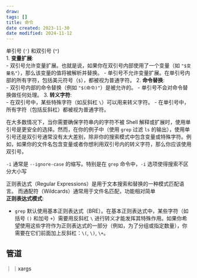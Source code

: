 ```yaml
---
draw:
tags: []
title: 命令
date created: 2023-11-30
date modified: 2024-11-12
---
```


单引号 (`'`) 和双引号 (`"`)  
	1. **变量扩展**:  
    - 双引号允许变量扩展。也就是说，如果你在双引号内部使用了一个变量（如 `"$变量名"`），那么该变量的值将被解析并替换。
    - 单引号不允许变量扩展。在单引号内部的所有字符，包括美元符号（`$`），都被视为普通字符。
2. **命令替换**:  
    - 双引号内部的命令替换（例如 `"$(命令)"`）是被允许的。
    - 单引号不会对命令替换做任何处理。
3. **转义字符**:  
    - 在双引号中，某些特殊字符（如反斜杠 `\`）可以用来转义字符。
    - 在单引号中，所有字符（包括反斜杠）都被视为普通字符。

在大多数情况下，当你需要确保字符串内的字符不被 Shell 解释或扩展时，使用单引号是更安全的选择。然而，在你的例子中（使用 `grep` 过滤 `ls` 的输出），使用单引号还是双引号通常没有太大差别，除非你的搜索模式中包含变量或特殊字符。例如，如果你的文件名包含变量或者你想利用双引号内的转义字符，那么你应该使用双引号。

`-i` 通常是 `--ignore-case` 的缩写。特别是在 `grep` 命令中，`-i` 选项使得搜索不区分大小写

正则表达式（Regular Expressions）是用于文本搜索和替换的一种模式匹配语言。
而通配符（Wildcards）通常用于文件名匹配，功能相对简单  
**正则表达式模式**:

- `grep` 默认使用基本正则表达式（BRE）。在基本正则表达式中，某些字符（如括号 `()` 和加号 `+`）需要用反斜杠 `\` 进行转义才能发挥其特殊作用。如果你希望使用这些字符作为正则表达式的一部分（例如，为了分组或指定数量），你需要在它们前面加上反斜杠：`\(`, `\)`, `\+`。

## 管道

｜
｜xargs
